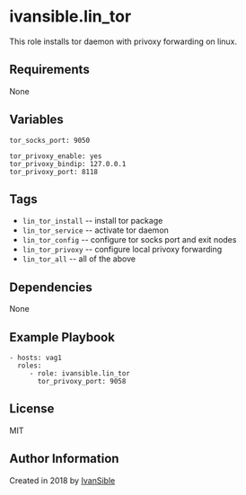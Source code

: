 # ivansible.lin_tor
This role installs tor daemon with privoxy forwarding on linux.


## Requirements

None


## Variables

    tor_socks_port: 9050

    tor_privoxy_enable: yes
    tor_privoxy_bindip: 127.0.0.1
    tor_privoxy_port: 8118


## Tags

- `lin_tor_install` -- install tor package
- `lin_tor_service` -- activate tor daemon
- `lin_tor_config`  -- configure tor socks port and exit nodes
- `lin_tor_privoxy` -- configure local privoxy forwarding
- `lin_tor_all` -- all of the above


## Dependencies

None


## Example Playbook

    - hosts: vag1
      roles:
         - role: ivansible.lin_tor
           tor_privoxy_port: 9058


## License

MIT

## Author Information

Created in 2018 by [IvanSible](https://github.com/ivansible)
